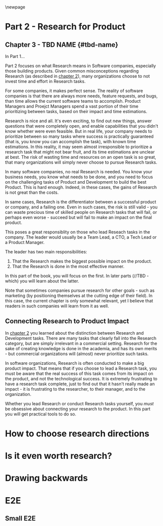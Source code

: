 \newpage

# Part 2 - Research for Product

## Chapter 3 - TBD NAME {#tbd-name}

In Part 1...

Part 2 focuses on what Research means in Software companies, especially those building products. Given common misconceptions regarding Research (as described in [chapter 2](#Research-and-development)), many organizations choose to not invest time and effort in Research tasks.

For some companies, it makes perfect sense. The reality of software companies is that there are always more needs, feature requests, and bugs, than time allows the current software teams to accomplish. Product Managers and Proejct Managers spend a vast portion of their time prioritizing between tasks, based on their impact and time estimations.

Research is nice and all. It's even exciting, to find out new things, answer questions that were completely open, and enable capabilities that you didn't know whether were even feasible. But in real life, your company needs to prioritize between so many tasks where success is practically guaranteed (that is, you know you can accomplish the task), with known time estimations. In this reality, it may seem almost irresponsible to prioritize a research task that might not bear fruit, and its time estimations are unclear at best. The risk of wasting time and resources on an open task is so great, that many organizations will simply never choose to pursue Research tasks.

In many software companies, no real Research is needed. You know your business needs, you know what needs to be done, and you need to focus on the challenging tasks of Product and Development to build the best Product. This is hard enough. Indeed, in these cases, the gains of Research is not great than the costs.

In same cases, Research is the differentiator between a successful product or company, and a failing one. Even in such cases, the risk is still valid - you can waste precious time of skilled people on Research tasks that will fail, or perhaps even worse - succeed but will fail to make an impact on the final product.

This poses a great responsiblity on those who lead Reseach tasks in the company. The leader would usually be a Team Lead, a CTO, a Tech Lead or a Product Manager.

The leader has two main responsibilities:

1. That the Research makes the biggest possible impact on the product.
2. That the Research is done in the most effective manner.

In this part of the book, you will focus on the first. In later parts (//TBD - which) you will learn about the latter.

Note that sometimes companies pursue research for other goals - such as marketing (by positioning themselves at the cutting edge of their field). In this case, the current chapter is only somewhat relevant, yet I believe that readers in such companies will learn from it as well.

## Connecting Research to Product Impact

In [chapter 2](#Research-and-development) you learned about the distinction between Research and Development tasks. There are many tasks that clearly fall into the Research category, but are simply irrelevant in a commercial setting. Research for the sake of creating knowledge is done in the academia, and has its own merits - but commercial organizations will (almost) never prioritize such tasks.

In software organizations, Research is often conducted to make a big product impact. That means that if you choose to lead a Research task, you must be aware that the real success of this task comes from its impact on the product, and not the technological success. It is extremely frustrating to have a research task complete, just to find out that it hasn't really made an impact - it is frustrating to the researcher, to their manager, and to the organization.

Whether you lead Research or conduct Research tasks yourself, you *must* be obsessive about connecting your research to the product. In this part you will get practical tools to do so.

# How to choose research directions
# Is it even worth research?
# Drawing backwards
# E2E
## Small E2E
